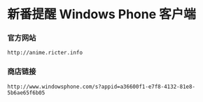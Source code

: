 # 新番提醒 Windows Phone 客户端

### 官方网站
    http://anime.ricter.info

### 商店链接
    http://www.windowsphone.com/s?appid=a36600f1-e7f8-4132-81e8-5b6ae65f6b05
